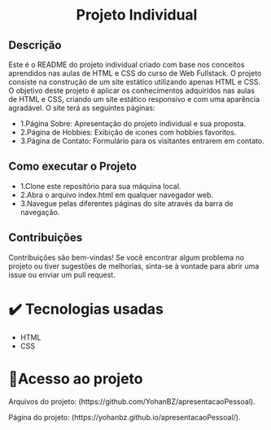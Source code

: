  <h1 align="center"> Projeto Individual </h1>
 <h2>Descrição</h2>
 <p> Este é o README do projeto individual criado com base nos conceitos aprendidos nas aulas de HTML e CSS do curso de Web Fullstack. O projeto consiste na construção de um site estático utilizando apenas HTML e CSS. O objetivo deste projeto é aplicar os conhecimentos adquiridos nas aulas de HTML e CSS, criando um site estático responsivo e com uma aparência agradável. O site terá as seguintes páginas: </p>
 <ul>
  <li>1.Página Sobre: Apresentação do projeto individual e sua proposta.</li>
  <li>2.Página de Hobbies: Exibição de icones com hobbies favoritos.</li>
  <li>3.Página de Contato: Formulário para os visitantes entrarem em contato.</li>
 </ul>
<h2>Como executar o Projeto</h2>
 <ul>
  <li>1.Clone este repositório para sua máquina local.</li>
  <li>2.Abra o arquivo index.html em qualquer navegador web.</li>
  <li>3.Navegue pelas diferentes páginas do site através da barra de navegação.</li>
 </ul>
 <h2>Contribuições</h2>
<p>Contribuições são bem-vindas! Se você encontrar algum problema no projeto ou tiver sugestões de melhorias, sinta-se à vontade para abrir uma issue ou enviar um pull request. </p>

 <h1>✔️ Tecnologias usadas</h1>
 <ul>
  <li>HTML</li>
  <li>CSS</li>
 </ul>
 <h1>📁Acesso ao projeto</h1>
 <p>Arquivos do projeto: (https://github.com/YohanBZ/apresentacaoPessoal).</p>
 <p>Página do projeto: (https://yohanbz.github.io/apresentacaoPessoal/).</p>
 

<!-- <img width="947" alt="Screenshot_35" src="https://github.com/YohanBZ/apresentacaoPessoal/assets/98111590/89ddfc4f-36d5-4424-8e4e-81b35c8f0d64"> -->



